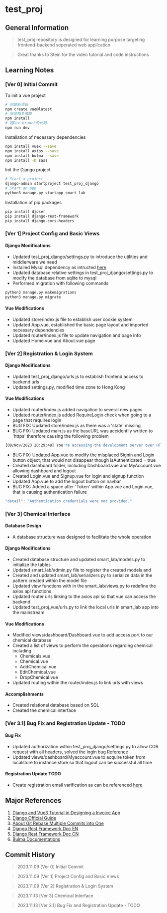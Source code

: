 # test_proj

## General Information

> test_proj repository is designed for learning purpose targeting frontend-backend seperated web application

> Great thanks to Stein for the video tutorial and code instructions

## Learning Notes

### [Ver 0] Initial Commit

To init a vue project

``` bash
# 创建新项目
npm create vue@latest
# 安装相关依赖
npm install
# 跑Dev branch的代码
npm run dev
```

Installation of necessary dependencies

``` bash
npm install vuex --save
npm install axios --save
npm install bulma --save
npm install -D sass
```

Init the Django project

```bash
# Start a project
django-admin startproject test_proj_django
# Start an app
python3 manage.py startapp smart_lab
```

Installation of pip packages

``` bash
pip install djoser
pip install django-rest-framework
pip install django-cors-headers
```

### [Ver 1] Project Config and Basic Views

#### Django Modifications

- Updated test_proj_django/settings.py to introduce the utilities and middlerware we need
- Installed Mysql dependency as intructed [here](https://pypi.org/project/mysqlclient/)
- Updated database relative settings in test_proj_django/settings.py to modify the database from sqlite to mysql
- Performed migration with following commands

```bash
python3 manage.py makemigrations
python3 manage.py migrate
```


#### Vue Modifications

- Updated store/index.js file to establish user cookie system
- Updated App.vue, established the basic page layout and imported necessary dependencies
- Updated router/index.js file to update navigation and page info
- Updated Home.vue and About.vue page

### [Ver 2] Registration & Login System

#### Django Modifications

- Updated test_proj_django/urls.js to establish frontend access to backend urls
- Updated settings.py, modified time zone to Hong Kong

#### Vue Modifications

- Updated router/index.js added navigation to several new pages
- Updated router/index.js added RequireLogin check when going to a page that requires login
- BUG FIX: Updated store/index.js as there was a 'state' missing
- BUG FIX: Updated main.js as the baseURL was accidentlly written to 'https' therefore causing the following problem
``` bash
[09/Nov/2023 20:29:49] You're accessing the development server over HTTPS, but it only supports HTTP.
```
- BUG FIX: Updated App.vue to modify the misplaced Signin and Login button object, that would not disappear though isAuthenticated = true
- Created dashboard folder, including Dashboard.vue and MyAccount.vue allowing dashboard and logout
- Created Login.vue and Signup.vue for login and signup function
- Updated App.vue to add the logout button on navbar
- BUG FIX: Added a space after 'Token' within App.vue and Login.vue, that is causing authentication failure
```bash
"detail": "Authentication credentials were not provided."
```

### [Ver 3] Chemical Interface

#### Database Design

- A database structure was designed to facilitate the whole operation

#### Django Modifications
- Created database structure and updated smart_lab/models.py to initialize the tables
- Updated smart_lab/admin.py file to register the created models and 
- Created and updated smart_lab/serializers.py to serialize data in the pattern created within the model file
- Updated view functions with in the smart_lab/views.py to redefine the axios api functions
- Updated router urls linking to the axios api so that vue can access the backend
- Updated test_proj_vue/urls.py to link the local urls in smart_lab app into the mainstream

#### Vue Modifications
- Modified views/dashboard/Dashboard.vue to add access port to our chemical database
- Created a list of views to perform the operations regarding chemical including
    - Chemicals.vue
    - Chemical.vue
    - AddChemical.vue
    - EditChemical.vue
    - DropChemical.vue
- Updated routing within the router/index.js to link urls with views

#### Accomplishments

- Created relational database based on SQL
- Created the chemical interface

### [Ver 3.1] Bug Fix and Registration Update - TODO

#### Bug Fix

- Updated authorization within test_proj_django/settings.py to allow COR request with all headers, solved the login bug [Reference](https://stackoverflow.com/questions/45118468/request-header-field-is-not-allowed-by-access-control-allow-headers-in-preflig)
- Updated views/dashboard/Myaccount.vue to acquire token from localstore to instance store so that logout can be successful all time

#### Registration Update TODO

- Create registration email varification as can be referenced [here](https://stackoverflow.com/questions/32086740/how-you-create-confirmation-link-for-email)


## Major References

1. [Django and Vue3 Tutorial in Designing a Invoice App](https://www.youtube.com/watch?v=ktplOX4bz0M&t=1139s)
2. [Django Official Guide](https://docs.djangoproject.com/en/4.2/)
3. [About Git Rebase Multiple Commits into One](https://segmentfault.com/a/1190000007748862)
4. [Django Rest Framework Doc EN](https://www.django-rest-framework.org/)
5. [Django Rest Framework Doc CN](https://q1mi.github.io/Django-REST-framework-documentation/)
6. [Bulma Documentations](https://bulma.io/documentation/)

## Commit History

> 2023.11.09 [Ver 0] Initial Commit

> 2023.11.09 [Ver 1] Project Config and Basic Views

> 2023.11.09 [Ver 2] Registration & Login System

> 2023.11.13 [Ver 3] Chemical Interface

> 2023.11.13 [Ver 3.1] Bug Fix and Registration Update - TODO